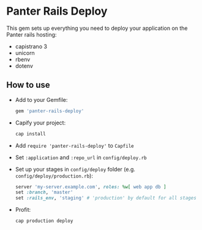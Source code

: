 # Panter Rails Deploy

This gem sets up everything you need to deploy your application on the Panter rails hosting:

- capistrano 3
- unicorn
- rbenv
- dotenv

## How to use

- Add to your Gemfile:
  ```ruby
  gem 'panter-rails-deploy'
  ```

- Capify your project:
  ```sh
  cap install
  ```

- Add `require 'panter-rails-deploy'` to `Capfile`

- Set `:application` and `:repo_url` in `config/deploy.rb`

- Set up your stages in `config/deploy` folder (e.g. `config/deploy/production.rb`):
  ```ruby
  server 'my-server.example.com', roles: %w[ web app db ]
  set :branch, 'master'
  set :rails_env, 'staging' # 'production' by default for all stages
  ```

- Profit:
  ```sh
  cap production deploy
  ```

